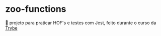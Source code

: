 # zoo-functions
🐒 projeto para praticar HOF's e testes com Jest, feito durante o curso da [Trybe](https://www.betrybe.com/)
